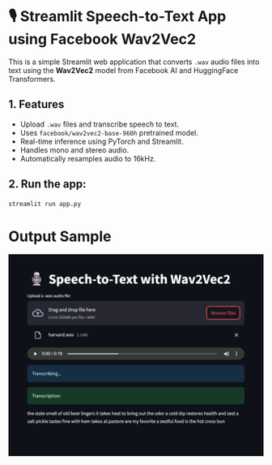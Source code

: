 # 🎙️ Streamlit Speech-to-Text App using Facebook Wav2Vec2

This is a simple Streamlit web application that converts `.wav` audio files into text using the **Wav2Vec2** model from Facebook AI and HuggingFace Transformers.

## 1. Features

- Upload `.wav` files and transcribe speech to text.
- Uses `facebook/wav2vec2-base-960h` pretrained model.
- Real-time inference using PyTorch and Streamlit.
- Handles mono and stereo audio.
- Automatically resamples audio to 16kHz.

## 2. Run the app:

   ```bash
   streamlit run app.py
  ```
# Output Sample

![Output Image](output.png)
